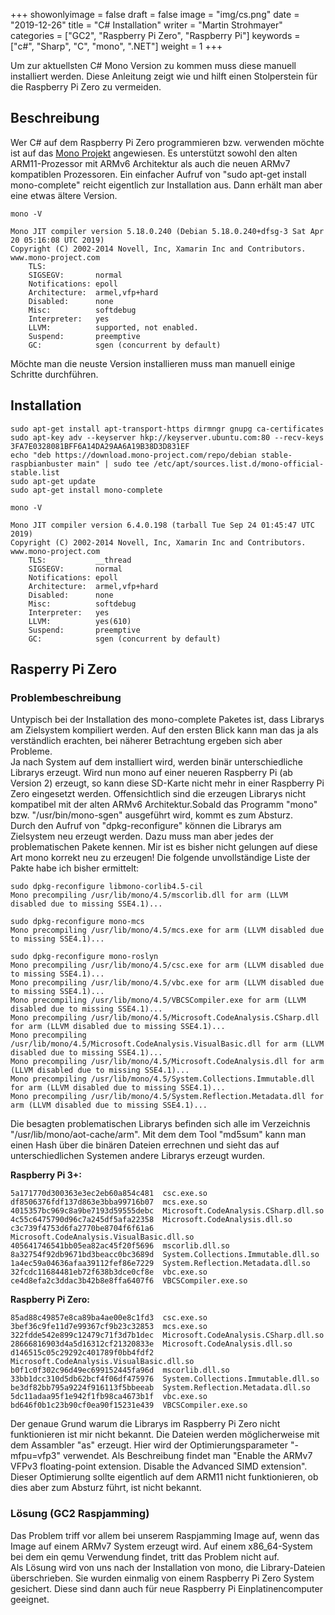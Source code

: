 +++
showonlyimage = false
draft = false
image = "img/cs.png"
date = "2019-12-26"
title = "C# Installation"
writer = "Martin Strohmayer"
categories = ["GC2", "Raspberry Pi Zero", "Raspberry Pi"]
keywords = ["c#", "Sharp", "C", "mono", ".NET"]
weight = 1
+++

Um zur aktuellsten C# Mono Version zu kommen muss diese manuell installiert werden. Diese Anleitung zeigt wie und hilft einen Stolperstein für die Raspberry Pi Zero zu vermeiden. 
<!--more-->

## Beschreibung ##

Wer C# auf dem Raspberry Pi Zero programmieren bzw. verwenden möchte ist auf das [Mono Projekt](https://www.mono-project.com/) angewiesen. Es unterstützt sowohl den alten ARM11-Prozessor mit ARMv6 Architektur als auch die neuen ARMv7 kompatiblen Prozessoren. Ein einfacher Aufruf von "sudo apt-get install mono-complete" reicht eigentlich zur Installation aus. Dann erhält man aber eine etwas ältere Version. 

```
mono -V
```
```
Mono JIT compiler version 5.18.0.240 (Debian 5.18.0.240+dfsg-3 Sat Apr 20 05:16:08 UTC 2019)
Copyright (C) 2002-2014 Novell, Inc, Xamarin Inc and Contributors. www.mono-project.com
	TLS:           
	SIGSEGV:       normal
	Notifications: epoll
	Architecture:  armel,vfp+hard
	Disabled:      none
	Misc:          softdebug 
	Interpreter:   yes
	LLVM:          supported, not enabled.
	Suspend:       preemptive
	GC:            sgen (concurrent by default)
```
 
Möchte man die neuste Version installieren muss man manuell einige Schritte durchführen.


## Installation ##

```
sudo apt-get install apt-transport-https dirmngr gnupg ca-certificates
sudo apt-key adv --keyserver hkp://keyserver.ubuntu.com:80 --recv-keys 3FA7E0328081BFF6A14DA29AA6A19B38D3D831EF
echo "deb https://download.mono-project.com/repo/debian stable-raspbianbuster main" | sudo tee /etc/apt/sources.list.d/mono-official-stable.list
sudo apt-get update
sudo apt-get install mono-complete
```

```
mono -V
```

```
Mono JIT compiler version 6.4.0.198 (tarball Tue Sep 24 01:45:47 UTC 2019)
Copyright (C) 2002-2014 Novell, Inc, Xamarin Inc and Contributors. www.mono-project.com
	TLS:           __thread
	SIGSEGV:       normal
	Notifications: epoll
	Architecture:  armel,vfp+hard
	Disabled:      none
	Misc:          softdebug 
	Interpreter:   yes
	LLVM:          yes(610)
	Suspend:       preemptive
	GC:            sgen (concurrent by default)
```

## Rasperry Pi Zero ##

### Problembeschreibung ###

Untypisch bei der Installation des mono-complete Paketes ist, dass Librarys am Zielsystem kompiliert werden. 
Auf den ersten Blick kann man das ja als verständlich erachten, bei näherer Betrachtung ergeben sich aber Probleme.  
Ja nach System auf dem installiert wird, werden binär unterschiedliche Librarys erzeugt. Wird nun mono auf einer neueren Raspberry Pi (ab Version 2) erzeugt, so kann diese SD-Karte nicht mehr in einer Raspberry Pi Zero eingesetzt werden. Offensichtlich sind die erzeugen Librarys nicht kompatibel mit der alten ARMv6 Architektur.Sobald das Programm "mono" bzw. "/usr/bin/mono-sgen" ausgeführt wird, kommt es zum Absturz.  
Durch den Aufruf von "dpkg-reconfigure" können die Librarys am Zielsystem neu erzeugt werden. Dazu muss man aber jedes der problematischen Pakete kennen.
Mir ist es bisher nicht gelungen auf diese Art mono korrekt neu zu erzeugen! Die folgende unvollständige Liste der Pakte habe ich bisher ermittelt:

```
sudo dpkg-reconfigure libmono-corlib4.5-cil 
Mono precompiling /usr/lib/mono/4.5/mscorlib.dll for arm (LLVM disabled due to missing SSE4.1)...
```
```
sudo dpkg-reconfigure mono-mcs
Mono precompiling /usr/lib/mono/4.5/mcs.exe for arm (LLVM disabled due to missing SSE4.1)...
```
```
sudo dpkg-reconfigure mono-roslyn
Mono precompiling /usr/lib/mono/4.5/csc.exe for arm (LLVM disabled due to missing SSE4.1)...
Mono precompiling /usr/lib/mono/4.5/vbc.exe for arm (LLVM disabled due to missing SSE4.1)...
Mono precompiling /usr/lib/mono/4.5/VBCSCompiler.exe for arm (LLVM disabled due to missing SSE4.1)...
Mono precompiling /usr/lib/mono/4.5/Microsoft.CodeAnalysis.CSharp.dll for arm (LLVM disabled due to missing SSE4.1)...
Mono precompiling /usr/lib/mono/4.5/Microsoft.CodeAnalysis.VisualBasic.dll for arm (LLVM disabled due to missing SSE4.1)...
Mono precompiling /usr/lib/mono/4.5/Microsoft.CodeAnalysis.dll for arm (LLVM disabled due to missing SSE4.1)...
Mono precompiling /usr/lib/mono/4.5/System.Collections.Immutable.dll for arm (LLVM disabled due to missing SSE4.1)...
Mono precompiling /usr/lib/mono/4.5/System.Reflection.Metadata.dll for arm (LLVM disabled due to missing SSE4.1)...
```

Die besagten problematischen Librarys befinden sich alle im Verzeichnis "/usr/lib/mono/aot-cache/arm". Mit dem dem Tool "md5sum" kann man einen Hash über die binären Dateien errechnen und sieht das auf unterschiedlichen Systemen andere Librarys erzeugt wurden.  


**Raspberry Pi 3+:**
```
5a171770d300363e3ec2eb60a854c481  csc.exe.so
df8506376fdf137d863e3bba99716b07  mcs.exe.so
4015357bc969c8a9be7193d59555debc  Microsoft.CodeAnalysis.CSharp.dll.so
4c55c6475790d96c7a245df5afa22358  Microsoft.CodeAnalysis.dll.so
c3c739f4753d6fa2770be8704f6f61a6  Microsoft.CodeAnalysis.VisualBasic.dll.so
405641746541bb05ea82ac45f20f5696  mscorlib.dll.so
8a32754f92db9671bd3beacc0bc3689d  System.Collections.Immutable.dll.so
1a4ec59a04636afaa39112fef86e7229  System.Reflection.Metadata.dll.so
32fcdc11684481eb72f638b3dce0cf8e  vbc.exe.so
ce4d8efa2c3ddac3b42b8e8ffa6407f6  VBCSCompiler.exe.so
```

**Raspberry Pi Zero:**
```
85ad88c49857e8ca89ba4ae00e8c1fd3  csc.exe.so
3bef36c9fe11d7e99367cf9b23c32853  mcs.exe.so
322fdde542e899c12479c71f3d7b1dec  Microsoft.CodeAnalysis.CSharp.dll.so
28666816903d4a5d16312cf21320833e  Microsoft.CodeAnalysis.dll.so
d146515c05c29292c401789f0bb4fdf2  Microsoft.CodeAnalysis.VisualBasic.dll.so
b0f1c0f302c96d49ec699152445fa96d  mscorlib.dll.so
33bb1dcc310d5db62bcf4f06df475976  System.Collections.Immutable.dll.so
be3df82bb795a9224f916113f5bbeeab  System.Reflection.Metadata.dll.so
5dc11adaa95f1e942f1fb98ca4673b1f  vbc.exe.so
bd646f0b1c23b90cf0ea90f15231e439  VBCSCompiler.exe.so
```

Der genaue Grund warum die Librarys im Raspberry Pi Zero nicht funktionieren ist mir nicht bekannt. Die Dateien werden möglicherweise mit dem Assambler "as" erzeugt. Hier wird der Optimierungsparameter "-mfpu=vfp3" verwendet. Als Beschreibung findet man "Enable the ARMv7 VFPv3 floating-point extension. Disable the Advanced SIMD extension". Dieser Optimierung sollte eigentlich auf dem ARM11 nicht funktionieren, ob dies aber zum Absturz führt, ist nicht bekannt.

### Lösung (GC2 Raspjamming) ###

Das Problem triff vor allem bei unserem Raspjamming Image auf, wenn das Image auf einem ARMv7 System erzeugt wird. Auf einem x86_64-System bei dem ein qemu Verwendung findet, tritt das Problem nicht auf.  
Als Lösung wird von uns nach der Installation von mono, die Library-Dateien überschrieben. Sie wurden einmalig von einem Raspberry Pi Zero System gesichert. 
Diese sind dann auch für neue Raspberry Pi Einplatinencomputer geeignet. 


<!--
Raspberry Pi Zero - working:
============================
file /usr/bin/mono-sgen
/usr/bin/mono-sgen: ELF 32-bit LSB executable, ARM, EABI5 version 1 (SYSV), dynamically linked, interpreter /lib/ld-linux-armhf.so.3, for GNU/Linux 3.2.0, BuildID[sha1]=c2ba638f985376a32d8c831482a3f498b45c344b, stripped
file /usr/lib/mono/4.5/mcs.exe
/usr/lib/mono/4.5/mcs.exe: PE32 executable (console) Intel 80386 Mono/.Net assembly, for MS Windows
md5sum /usr/lib/mono/4.5/mcs.exe 
bfc12cba4917ca5793bbb1c74aa59e24  /usr/lib/mono/4.5/mcs.exe
/usr/lib/mono/4.5/mscorlib.dll?

ldd /usr/bin/mono-sgen
	/usr/lib/arm-linux-gnueabihf/libarmmem-${PLATFORM}.so => /usr/lib/arm-linux-gnueabihf/libarmmem-v6l.so (0xb6ec7000)
	libz.so.1 => /lib/arm-linux-gnueabihf/libz.so.1 (0xb6e9c000)
	librt.so.1 => /lib/arm-linux-gnueabihf/librt.so.1 (0xb6e85000)
	libdl.so.2 => /lib/arm-linux-gnueabihf/libdl.so.2 (0xb6e72000)
	libpthread.so.0 => /lib/arm-linux-gnueabihf/libpthread.so.0 (0xb6e48000)
	libstdc++.so.6 => /lib/arm-linux-gnueabihf/libstdc++.so.6 (0xb6d01000)
	libm.so.6 => /lib/arm-linux-gnueabihf/libm.so.6 (0xb6c7f000)
	libgcc_s.so.1 => /lib/arm-linux-gnueabihf/libgcc_s.so.1 (0xb6c52000)
	libc.so.6 => /lib/arm-linux-gnueabihf/libc.so.6 (0xb6b04000)
	/lib/ld-linux-armhf.so.3 (0xb6eda000)

pi@raspberrypi:~ $ ls -l /usr/lib/arm-linux-gnueabihf/libarmmem*
lrwxrwxrwx 1 root root    16 Apr 30  2019 /usr/lib/arm-linux-gnueabihf/libarmmem-aarch64.so -> libarmmem-v7l.so
-rw-r--r-- 1 root root  9512 Apr 30  2019 /usr/lib/arm-linux-gnueabihf/libarmmem-v6l.so
-rw-r--r-- 1 root root 17708 Apr 30  2019 /usr/lib/arm-linux-gnueabihf/libarmmem-v7l.so
lrwxrwxrwx 1 root root    16 Apr 30  2019 /usr/lib/arm-linux-gnueabihf/libarmmem-v8l.so -> libarmmem-v7l.so

pi@raspberrypi:~ $ md5sum /usr/bin/mono-sgen
aa939291a2fc89daeec93f21e8877628  /usr/bin/mono-sgen

/usr/lib/mono/aot-cache/arm/mscorlib.dll.so: ELF 32-bit LSB pie executable, ARM, EABI5 version 1 (SYSV), dynamically linked, BuildID[sha1]=26f36ecfd75cc8c83d404a485d6c50e0adbffd35, with debug_info, not stripped
md5sum /usr/lib/mono/aot-cache/arm/mscorlib.dll.so
b0f1c0f302c96d49ec699152445fa96d  /usr/lib/mono/aot-cache/arm/mscorlib.dll.so


cd /usr/lib/mono/aot-cache/arm
md5sum *
85ad88c49857e8ca89ba4ae00e8c1fd3  csc.exe.so
3bef36c9fe11d7e99367cf9b23c32853  mcs.exe.so
322fdde542e899c12479c71f3d7b1dec  Microsoft.CodeAnalysis.CSharp.dll.so
28666816903d4a5d16312cf21320833e  Microsoft.CodeAnalysis.dll.so
d146515c05c29292c401789f0bb4fdf2  Microsoft.CodeAnalysis.VisualBasic.dll.so
b0f1c0f302c96d49ec699152445fa96d  mscorlib.dll.so
33bb1dcc310d5db62bcf4f06df475976  System.Collections.Immutable.dll.so
be3df82bb795a9224f916113f5bbeeab  System.Reflection.Metadata.dll.so
5dc11adaa95f1e942f1fb98ca4673b1f  vbc.exe.so
bd646f0b1c23b90cf0ea90f15231e439  VBCSCompiler.exe.so



Raspberry Pi Zero - not working:
================================
/usr/bin/mono-sgen: ELF 32-bit LSB executable, ARM, EABI5 version 1 (SYSV), dynamically linked, interpreter /lib/ld-linux-armhf.so.3, for GNU/Linux 3.2.0, BuildID[sha1]=c2ba638f985376a32d8c831482a3f498b45c344b, stripped

pi@raspberrypi:~ $ md5sum /usr/bin/mono-sgen
aa939291a2fc89daeec93f21e8877628  /usr/bin/mono-sgen

file /usr/lib/mono/aot-cache/arm/mscorlib.dll.so
/usr/lib/mono/aot-cache/arm/mscorlib.dll.so: ELF 32-bit LSB pie executable, ARM, EABI5 version 1 (SYSV), dynamically linked, BuildID[sha1]=e8160770d19945fdc8db0153a4e61517dd9a6acc, with debug_info, not stripped
md5sum /usr/lib/mono/aot-cache/arm/mscorlib.dll.so
405641746541bb05ea82ac45f20f5696  /usr/lib/mono/aot-cache/arm/mscorlib.dll.so

/usr/lib/mono/4.5/mcs.exe: PE32 executable (console) Intel 80386 Mono/.Net assembly, for MS Windows
bfc12cba4917ca5793bbb1c74aa59e24  /usr/lib/mono/4.5/mcs.exe

pi@raspberrypi:~ $ ldd /usr/bin/mono-sgen
	/usr/lib/arm-linux-gnueabihf/libarmmem-${PLATFORM}.so => /usr/lib/arm-linux-gnueabihf/libarmmem-v6l.so (0xb6fb4000)
	libz.so.1 => /lib/arm-linux-gnueabihf/libz.so.1 (0xb6f89000)
	librt.so.1 => /lib/arm-linux-gnueabihf/librt.so.1 (0xb6f72000)
	libdl.so.2 => /lib/arm-linux-gnueabihf/libdl.so.2 (0xb6f5f000)
	libpthread.so.0 => /lib/arm-linux-gnueabihf/libpthread.so.0 (0xb6f35000)
	libstdc++.so.6 => /lib/arm-linux-gnueabihf/libstdc++.so.6 (0xb6dee000)
	libm.so.6 => /lib/arm-linux-gnueabihf/libm.so.6 (0xb6d6c000)
	libgcc_s.so.1 => /lib/arm-linux-gnueabihf/libgcc_s.so.1 (0xb6d3f000)
	libc.so.6 => /lib/arm-linux-gnueabihf/libc.so.6 (0xb6bf1000)
	/lib/ld-linux-armhf.so.3 (0xb6fc7000)

ls -l /usr/lib/arm-linux-gnueabihf/libarmmem*
lrwxrwxrwx 1 root root    16 Apr 30  2019 /usr/lib/arm-linux-gnueabihf/libarmmem-aarch64.so -> libarmmem-v7l.so
-rw-r--r-- 1 root root  9512 Apr 30  2019 /usr/lib/arm-linux-gnueabihf/libarmmem-v6l.so
-rw-r--r-- 1 root root 17708 Apr 30  2019 /usr/lib/arm-linux-gnueabihf/libarmmem-v7l.so
lrwxrwxrwx 1 root root    16 Apr 30  2019 /usr/lib/arm-linux-gnueabihf/libarmmem-v8l.so -> libarmmem-v7l.so

cat /usr/bin/mcs
  #!/bin/sh
  exec /usr/bin/mono $MONO_OPTIONS /usr/lib/mono/4.5/mcs.exe "$@"


Raspberry Pi 3+:
file /usr/bin/mono-sgen
/usr/bin/mono-sgen: ELF 32-bit LSB executable, ARM, EABI5 version 1 (SYSV), dynamically linked, interpreter /lib/ld-linux-armhf.so.3, for GNU/Linux 3.2.0, BuildID[sha1]=c2ba638f985376a32d8c831482a3f498b45c344b, stripped
file /usr/lib/mono/4.5/mcs.exe
/usr/lib/mono/4.5/mcs.exe: PE32 executable (console) Intel 80386 Mono/.Net assembly, for MS Windows
md5sum /usr/lib/mono/4.5/mcs.exe 
bfc12cba4917ca5793bbb1c74aa59e24  /usr/lib/mono/4.5/mcs.exe

5a171770d300363e3ec2eb60a854c481  csc.exe.so
df8506376fdf137d863e3bba99716b07  mcs.exe.so
4015357bc969c8a9be7193d59555debc  Microsoft.CodeAnalysis.CSharp.dll.so
4c55c6475790d96c7a245df5afa22358  Microsoft.CodeAnalysis.dll.so
c3c739f4753d6fa2770be8704f6f61a6  Microsoft.CodeAnalysis.VisualBasic.dll.so
405641746541bb05ea82ac45f20f5696  mscorlib.dll.so
8a32754f92db9671bd3beacc0bc3689d  System.Collections.Immutable.dll.so
1a4ec59a04636afaa39112fef86e7229  System.Reflection.Metadata.dll.so
32fcdc11684481eb72f638b3dce0cf8e  vbc.exe.so
ce4d8efa2c3ddac3b42b8e8ffa6407f6  VBCSCompiler.exe.so

-->

<!-- 
gcc -v

Raspberry Pi Zero und 2 identisch:

Using built-in specs.
COLLECT_GCC=gcc
COLLECT_LTO_WRAPPER=/usr/lib/gcc/arm-linux-gnueabihf/8/lto-wrapper
Target: arm-linux-gnueabihf
Configured with: ../src/configure -v --with-pkgversion='Raspbian 8.3.0-6+rpi1' --with-bugurl=file:///usr/share/doc/gcc-8/README.Bugs --enable-languages=c,ada,c++,go,d,fortran,objc,obj-c++ --prefix=/usr --with-gcc-major-version-only --program-suffix=-8 --program-prefix=arm-linux-gnueabihf- --enable-shared --enable-linker-build-id --libexecdir=/usr/lib --without-included-gettext --enable-threads=posix --libdir=/usr/lib --enable-nls --enable-bootstrap --enable-clocale=gnu --enable-libstdcxx-debug --enable-libstdcxx-time=yes --with-default-libstdcxx-abi=new --enable-gnu-unique-object --disable-libitm --disable-libquadmath --disable-libquadmath-support --enable-plugin --with-system-zlib --with-target-system-zlib --enable-objc-gc=auto --enable-multiarch --disable-sjlj-exceptions --with-arch=armv6 --with-fpu=vfp --with-float=hard --disable-werror --enable-checking=release --build=arm-linux-gnueabihf --host=arm-linux-gnueabihf --target=arm-linux-gnueabihf
Thread model: posix
gcc version 8.3.0 (Raspbian 8.3.0-6+rpi1) 



gcc -Q --help=target

The following options are target specific:
  -mabi=                      		aapcs-linux
  -mabort-on-noreturn         		[disabled]
  -mandroid                   		[disabled]
  -mapcs                      		[disabled]
  -mapcs-frame                		[disabled]
  -mapcs-reentrant            		[disabled]
  -mapcs-stack-check          		[disabled]
  -march=                     		armv6+fp
  -marm                       		[enabled]
  -masm-syntax-unified        		[disabled]
  -mbe32                      		[enabled]
  -mbe8                       		[disabled]
  -mbig-endian                		[disabled]
  -mbionic                    		[disabled]
  -mbranch-cost=              		-1
  -mcallee-super-interworking 		[disabled]
  -mcaller-super-interworking 		[disabled]
  -mcmse                      		[disabled]
  -mcpu=                      		
  -mfix-cortex-m3-ldrd        		[disabled]
  -mflip-thumb                		[disabled]
  -mfloat-abi=                		hard
  -mfp16-format=              		none
  -mfpu=                      		vfp
  -mglibc                     		[enabled]
  -mhard-float                		
  -mlittle-endian             		[enabled]
  -mlong-calls                		[disabled]
  -mmusl                      		[disabled]
  -mneon-for-64bits           		[disabled]
  -mpic-data-is-text-relative 		[enabled]
  -mpic-register=             		
  -mpoke-function-name        		[disabled]
  -mprint-tune-info           		[disabled]
  -mpure-code                 		[disabled]
  -mrestrict-it               		[disabled]
  -msched-prolog              		[enabled]
  -msingle-pic-base           		[disabled]
  -mslow-flash-data           		[disabled]
  -msoft-float                		
  -mstructure-size-boundary=  		8
  -mthumb                     		[disabled]
  -mthumb-interwork           		[disabled]
  -mtls-dialect=              		gnu
  -mtp=                       		soft
  -mtpcs-frame                		[disabled]
  -mtpcs-leaf-frame           		[disabled]
  -mtune=                     		
  -muclibc                    		[disabled]
  -munaligned-access          		[enabled]
  -mvectorize-with-neon-double 		[disabled]
  -mvectorize-with-neon-quad  		[enabled]
  -mword-relocations          		[disabled]

  Known ARM ABIs (for use with the -mabi= option):
    aapcs aapcs-linux apcs-gnu atpcs iwmmxt

  Known __fp16 formats (for use with the -mfp16-format= option):
    alternative ieee none

  Known ARM FPUs (for use with the -mfpu= option):
    auto crypto-neon-fp-armv8 fp-armv8 fpv4-sp-d16 fpv5-d16 fpv5-sp-d16 neon neon-fp-armv8 neon-fp16 neon-vfpv3 neon-vfpv4 vfp vfp3 vfpv2 vfpv3 vfpv3-d16 vfpv3-d16-fp16
    vfpv3-fp16 vfpv3xd vfpv3xd-fp16 vfpv4 vfpv4-d16

  Valid arguments to -mtp=:
    auto cp15 soft

  Known floating-point ABIs (for use with the -mfloat-abi= option):
    hard soft softfp

  TLS dialect to use:
    gnu gnu2
-->



